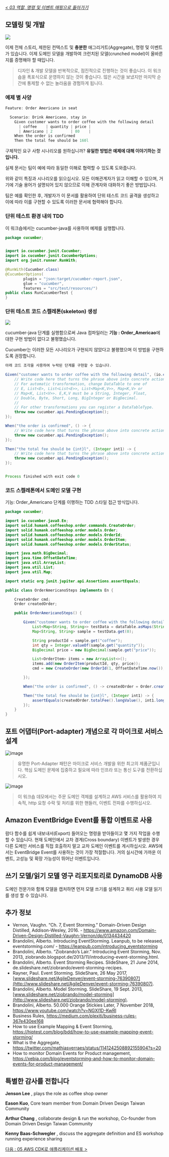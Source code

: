 _[< 03 역할, 명령 및 이벤트 매핑으로 돌아가기](../03-roles-commands-events-mapping/README.md)_

## 모델링 및 개발

![](../img/coffeeshop-ddd-subdomains.jpg)

이제 전체 스토리, 제한된 컨텍스트 및 **충분한** 애그리거트(Aggregate), 명령 및 이벤트가 있습니다. 이제 도메인 모델을 개발하여 크런치된 모델(crunched model)이 올바른지를 증명해야 할 때입니다.

> 디자인 & 개발 모델을 반복적으로, 점진적으로 진행하는 것이 좋습니다. 이 워크숍을 폭포식으로 운영하지 않는 것이 좋습니다. 많은 시간을 보냈지만 마지막 순간에 통제할 수 없는 놀라움을 경험하게 됩니다.

### 예제 별 사양

```java
Feature: Order Americano in seat

  Scenario: Drink Americano, stay in
    Given customer wants to order coffee with the following detail
      | coffee    | quantity | price |
      | Americano | 2        | 80    |
    When the order is confirmed
    Then the total fee should be 160l


```

구체적인 요구 사항 시나리오를 원하십니까? **유일한 방법은 예제에 대해 이야기하는 것입니다.**

실제 문서는 팀이 예에 따라 동일한 이해로 협력할 수 있도록 도와줍니다.

위와 같이 특징과 시나리오를 읽으십시오. 모든 이해관계자가 읽고 이해할 수 있으며, 거기에 기술 용어가 설명되어 있지 않으므로 이해 관계자와 대화하기 좋은 방법입니다.

팀은 예를 확인한 후, 개발자가 이 문서를 활용하여 단위 테스트 코드 골격을 생성하고 이에 따라 이를 구현할 수 있도록 이러한 문서에 협력해야 합니다.

### 단위 테스트 환경 내의 TDD

이 워크숍에서는 cucumber-java를 사용하여 예제를 실행합니다.

```java
package cucumber;


import io.cucumber.junit.Cucumber;
import io.cucumber.junit.CucumberOptions;
import org.junit.runner.RunWith;

@RunWith(Cucumber.class)
@CucumberOptions(
        plugin = "json:target/cucumber-report.json",
        glue = "cucumber",
        features = "src/test/resources/")
public class RunCucumberTest {
}

```



### 단위 테스트 코드 스켈레톤(skeleton) 생성

![](../img/run-cucumber-steps.png)



cucumber-java 단계를 실행함으로써 Java 컴파일러는 **기능 : Order_Americao**에 대한 구현 방법이 없다고 불평했습니다.

Cucumber는 이러한 모든 시나리오가 구현되지 않았다고 불평했으며 이 방법을 구현하도록 권장합니다.

```java
아래 코드 조각을 사용하여 누락된 단계를 구현할 수 있습니다.

Given("customer wants to order coffee with the following detail", (io.cucumber.datatable.DataTable dataTable) -> {
    // Write code here that turns the phrase above into concrete actions
    // For automatic transformation, change DataTable to one of
    // E, List<E>, List<List<E>>, List<Map<K,V>>, Map<K,V> or
    // Map<K, List<V>>. E,K,V must be a String, Integer, Float,
    // Double, Byte, Short, Long, BigInteger or BigDecimal.
    //
    // For other transformations you can register a DataTableType.
    throw new cucumber.api.PendingException();
});

When("the order is confirmed", () -> {
    // Write code here that turns the phrase above into concrete actions
    throw new cucumber.api.PendingException();
});

Then("the total fee should be {int}l", (Integer int1) -> {
    // Write code here that turns the phrase above into concrete actions
    throw new cucumber.api.PendingException();
});


Process finished with exit code 0

```



### 코드 스켈레톤에서 도메인 모델 구현

기능: Order_Americano 단계를 이행하는 TDD 스타일 접근 방식입니다.

```java
package cucumber;

import io.cucumber.java8.En;
import solid.humank.coffeeshop.order.commands.CreateOrder;
import solid.humank.coffeeshop.order.models.Order;
import solid.humank.coffeeshop.order.models.OrderId;
import solid.humank.coffeeshop.order.models.OrderItem;
import solid.humank.coffeeshop.order.models.OrderStatus;

import java.math.BigDecimal;
import java.time.OffsetDateTime;
import java.util.ArrayList;
import java.util.List;
import java.util.Map;

import static org.junit.jupiter.api.Assertions.assertEquals;

public class OrderAmericanoSteps implements En {

    CreateOrder cmd;
    Order createdOrder;

    public OrderAmericanoSteps() {

        Given("customer wants to order coffee with the following detail", (io.cucumber.datatable.DataTable dataTable) -> {
            List<Map<String, String>> testData = dataTable.asMaps(String.class, String.class);
            Map<String, String> sample = testData.get(0);

            String productId = sample.get("coffee");
            int qty = Integer.valueOf(sample.get("quantity"));
            BigDecimal price = new BigDecimal(sample.get("price"));

            List<OrderItem> items = new ArrayList<>();
            items.add(new OrderItem(productId, qty, price));
            cmd = new CreateOrder(new OrderId(1, OffsetDateTime.now()), "0", OrderStatus.INITIAL, items);

        });

        When("the order is confirmed", () -> createdOrder = Order.create(cmd));

        Then("the total fee should be {int}l", (Integer int1) -> {
            assertEquals(createdOrder.totalFee().longValue(), int1.longValue());
        });
    }
}


```

## 포트 어댑터(Port-adapter) 개념으로 각 마이크로 서비스 설계

![image](../img/implementation.png)

> 유명한 Port-Adapter 패턴은 마이크로 서비스 개발을 위한 최고의 제품군입니다. 핵심 도메인 문제에 집중하고 필요에 따라 인프라 또는 통신 도구를 전환하십시오.

![image](../img/orderdomain.png)

>이 워크숍 데모에서는 주문 도메인 객체를 설계하고 AWS 서비스를 활용하여 지속적, http 요청 수락 및 처리를 위한 핸들러, 이벤트 전파를 수행하십시오.

## Amazon EventBridge Event를 통합 이벤트로 사용

람다 함수를 쉽게 내보내서(Export) 들어오는 명령을 받아들이고 몇 가지 작업을 수행 할 수 있습니다.
현재 도메인에서 교차 경계(Cross boundary) 이벤트가 발생한 경우 다른 도메인 서비스를 직접 호출하지 말고 교차 도메인 이벤트를 게시하십시오. AWS에서는 EventBridge Event를 사용하는 것이 가장 적절합니다. 거의 실시간에 가까운 이벤트, 고성능 및 확장 가능성이 뛰어난 이벤트입니다.

## 쓰기 모델/읽기 모델 영구 리포지토리로 DynamoDB 사용

도메인 전문가와 함께 모델을 캡처하면 먼저 모델 쓰기를 설계하고 쿼리 사용 모델 읽기를 생성 할 수 있습니다.


## 추가 정보

- Vernon, Vaughn. “Ch. 7, Event Storming.” Domain-Driven Design Distilled, Addison-Wesley, 2016. - https://www.amazon.com/Domain-Driven-Design-Distilled-Vaughn-Vernon/dp/0134434420
- Brandolini, Alberto. Introducing EventStorming. Leanpub, to be released, eventstorming.com/ - https://leanpub.com/introducing_eventstorming
- Brandolini, Alberto. “Ziobrando’s Lair.” Introducing Event Storming, Nov. 2013, ziobrando.blogspot.de/2013/11/introducing-event-storming.html.
- Brandolini, Alberto. Event Storming Recipes. SlideShare, 21 June 2014, de.slideshare.net/ziobrando/event-storming-recipes.
- Rayner, Paul. Event Storming. SlideShare, 26 May 2017, [www.slideshare.net/AgileDenver/event-storming-76390807](http://www.slideshare.net/AgileDenver/event-storming-76390807).
- Brandolini, Alberto. Model Storming. SlideShare, 19 Sept. 2013, [www.slideshare.net/ziobrando/model-storming](http://www.slideshare.net/ziobrando/model-storming).
- Brandolini, Alberto. 50.000 Orange Stickies Later, 7 November 2018, https://www.youtube.com/watch?v=NGXl1D-KwRI
- Business Rules, https://medium.com/plexiti/business-rules-367e430ee168
- How to use Example Mapping & Event Storming, https://hiptest.com/blog/bdd/how-to-use-example-mapping-event-storming/
- What is the Aggregate, https://twitter.com/mathiasverraes/status/1141242508892155904?s=20
- How to monitor Domain Events for Product management, https://xebia.com/blog/eventstorming-and-how-to-monitor-domain-events-for-product-management/



## 특별한 감사를 전합니다

**Jenson Lee** , plays the role as coffee shop owner

**Eason Kuo**, Core team member from Domain Driven Design Taiwan Community

**Arthur Chang** , collaborate design & run the workshop, Co-founder from Domain Driven Design Taiwan Community

**Kenny Baas-Schwegler** , discuss the aggregate definition and ES workshop running experience sharing

[다음 : 05 AWS CDK로 애플리케이션 배포 >](../05-deploy-applications-by-cdk/README.md)
